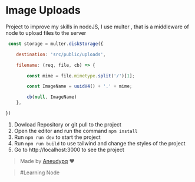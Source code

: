 # Image Uploads

Project to improve my skills in nodeJS, I use multer , that is a middleware of node to upload files to the server




```js
 const storage = multer.diskStorage({

    destination: 'src/public/uploads',

    filename: (req, file, cb) => {

        const mime = file.mimetype.split('/')[1];

        const ImageName = uuidV4() + '.' + mime;

        cb(null, ImageName)
    },

})

```

1. Dowload Repository or git pull to the project
2. Open the editor and run the command ``` npm install ```
3. Run ``` npm run dev ``` to start the project
4. Run ``` npm run build ``` to use tailwind and change the styles of the project
5. Go to http://localhost:3000 to see the project


> Made by [Aneudypq](https://www.instagram.com/aneudypq) :heart:



> #Learning Node


